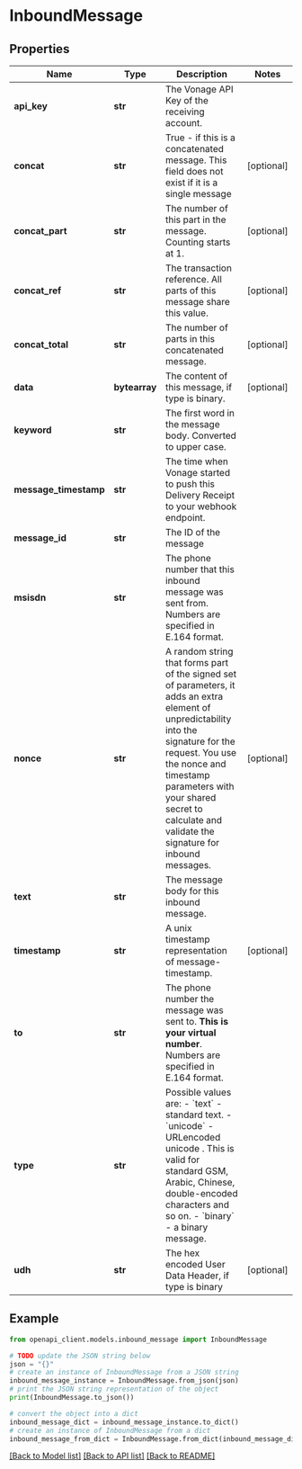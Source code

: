 # InboundMessage


## Properties

Name | Type | Description | Notes
------------ | ------------- | ------------- | -------------
**api_key** | **str** | The Vonage API Key of the receiving account. | 
**concat** | **str** | True - if this is a concatenated message. This field does not exist if it is a single message | [optional] 
**concat_part** | **str** | The number of this part in the message. Counting starts at 1. | [optional] 
**concat_ref** | **str** | The transaction reference. All parts of this message share this value. | [optional] 
**concat_total** | **str** | The number of parts in this concatenated message. | [optional] 
**data** | **bytearray** | The content of this message, if type is binary. | [optional] 
**keyword** | **str** | The first word in the message body. Converted to upper case. | 
**message_timestamp** | **str** | The time when Vonage started to push this Delivery Receipt to your webhook endpoint. | 
**message_id** | **str** | The ID of the message | 
**msisdn** | **str** | The phone number that this inbound message was sent from. Numbers are specified in E.164 format. | 
**nonce** | **str** | A random string that forms part of the signed set of parameters, it adds an extra element of unpredictability into the signature for the request. You use the nonce and timestamp parameters with your shared secret to calculate and validate the signature for inbound messages. | [optional] 
**text** | **str** | The message body for this inbound message. | 
**timestamp** | **str** | A unix timestamp representation of message-timestamp. | [optional] 
**to** | **str** | The phone number the message was sent to. **This is your virtual number**. Numbers are specified in E.164 format. | 
**type** | **str** | Possible values are:    - &#x60;text&#x60; - standard text.   - &#x60;unicode&#x60; - URLencoded   unicode  . This is valid for standard GSM, Arabic, Chinese, double-encoded characters and so on.   - &#x60;binary&#x60; - a binary message.  | 
**udh** | **str** | The hex encoded User Data Header, if type is binary | [optional] 

## Example

```python
from openapi_client.models.inbound_message import InboundMessage

# TODO update the JSON string below
json = "{}"
# create an instance of InboundMessage from a JSON string
inbound_message_instance = InboundMessage.from_json(json)
# print the JSON string representation of the object
print(InboundMessage.to_json())

# convert the object into a dict
inbound_message_dict = inbound_message_instance.to_dict()
# create an instance of InboundMessage from a dict
inbound_message_from_dict = InboundMessage.from_dict(inbound_message_dict)
```
[[Back to Model list]](../README.md#documentation-for-models) [[Back to API list]](../README.md#documentation-for-api-endpoints) [[Back to README]](../README.md)



